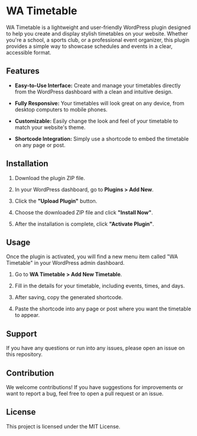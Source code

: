 # WA Timetable

WA Timetable is a lightweight and user-friendly WordPress plugin designed to help you create and display stylish timetables on your website. Whether you're a school, a sports club, or a professional event organizer, this plugin provides a simple way to showcase schedules and events in a clear, accessible format.

## Features

* **Easy-to-Use Interface:** Create and manage your timetables directly from the WordPress dashboard with a clean and intuitive design.

* **Fully Responsive:** Your timetables will look great on any device, from desktop computers to mobile phones.

* **Customizable:** Easily change the look and feel of your timetable to match your website's theme.

* **Shortcode Integration:** Simply use a shortcode to embed the timetable on any page or post.

## Installation

1. Download the plugin ZIP file.

2. In your WordPress dashboard, go to **Plugins > Add New**.

3. Click the **"Upload Plugin"** button.

4. Choose the downloaded ZIP file and click **"Install Now"**.

5. After the installation is complete, click **"Activate Plugin"**.

## Usage

Once the plugin is activated, you will find a new menu item called "WA Timetable" in your WordPress admin dashboard.

1. Go to **WA Timetable > Add New Timetable**.

2. Fill in the details for your timetable, including events, times, and days.

3. After saving, copy the generated shortcode.

4. Paste the shortcode into any page or post where you want the timetable to appear.

## Support

If you have any questions or run into any issues, please open an issue on this repository.

## Contribution

We welcome contributions! If you have suggestions for improvements or want to report a bug, feel free to open a pull request or an issue.

## License

This project is licensed under the MIT License.
